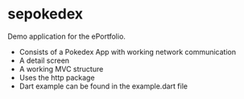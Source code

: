 # sepokedex

Demo application for the ePortfolio.

- Consists of a Pokedex App with working network communication
- A detail screen
- A working MVC structure
- Uses the http package
- Dart example can be found in the example.dart file